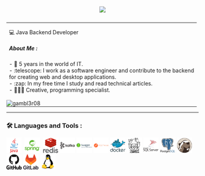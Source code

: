 <h1 align="center"> 
    <img src="https://readme-typing-svg.herokuapp.com/?font=Righteous&size=35&center=true&vCenter=true&width=500&height=70&duration=4000&lines=Hello+World!+👋😃;+I'm+Igor+👋😃;"/>
</h1>

<table border="0" align="center">
    <tr border="0">      
        <td align="left">
            💻 Java Backend Developer <br>
            <h5> About Me :</h5>
            - 📆 5 years in the world of IT.<br>
            - :telescope: I work as a software engineer and contribute to the backend <br> 
                for creating web and desktop applications.<br>
            - :zap: In my free time I study and read technical articles.<br>
            - 👨🏻‍🎨 Creative, programming specialist.<br>   
        </td>
        <td style="display: block; margin: 0 auto; padding:0;">
            <img align="right" style="height:200px;" src="https://github.com/ErdincOzdemirr/ErdincOzdemirr/assets/127399545/2e47c1e6-b17b-42a9-b856-11f6edcd485d" alt="" />
        </td>
    </tr>
    <td style="display: block; margin: 0 auto; padding:0;">
        <img align="center" src="https://github-readme-stats.vercel.app/api?username=SafronovIgorDeveloper&show_icons=true&locale=en" alt="gambl3r08" />
    </td>
</table>
 
---

### :hammer_and_wrench: Languages and Tools :
<div>
  <img src="https://github.com/devicons/devicon/blob/master/icons/java/java-original-wordmark.svg" title="Java" alt="Java" width="40" height="40"/>&nbsp;
  <img src="https://github.com/devicons/devicon/blob/master/icons/spring/spring-original-wordmark.svg" title="Spring" alt="Spring" width="40" height="40"/>&nbsp;
  <img src="https://github.com/devicons/devicon/blob/master/icons/redis/redis-original-wordmark.svg" title="Redis" **alt="Redis" width="40" height="40"/>
  <img src="https://github.com/devicons/devicon/blob/master/icons/apachekafka/apachekafka-original-wordmark.svg" title="Kafka" **alt="Kafka" width="40" height="40"/>
  <img src="https://github.com/devicons/devicon/blob/master/icons/swagger/swagger-original-wordmark.svg" title="Swagger" **alt="Swagger" width="40" height="40"/>
  <img src="https://github.com/devicons/devicon/blob/master/icons/postman/postman-original-wordmark.svg" title="Postman" **alt="Postman" width="40" height="40"/>
  <img src="https://github.com/devicons/devicon/blob/master/icons/docker/docker-original-wordmark.svg" title="Docker" **alt="Docker" width="40" height="40"/>
  <img src="https://github.com/devicons/devicon/blob/master/icons/composer/composer-line-wordmark.svg" title="Composer" **alt="Composer" width="40" height="40"/>
  <img src="https://github.com/devicons/devicon/blob/master/icons/microsoftsqlserver/microsoftsqlserver-original-wordmark.svg" title="MicrosoftSQLServer" **alt="MicrosoftSQLServer" width="40" height="40"/>
  <img src="https://github.com/devicons/devicon/blob/master/icons/postgresql/postgresql-original-wordmark.svg" title="PostgreSQL" **alt="PostgreSQL" width="40" height="40"/>
  <img src="https://github.com/devicons/devicon/blob/master/icons/dbeaver/dbeaver-original.svg" title="Dbeaver"  alt="Dbeaver" width="40" height="40"/>&nbsp;
  <img src="https://github.com/devicons/devicon/blob/master/icons/github/github-original-wordmark.svg" title="Github" **alt="Github" width="40" height="40"/>
  <img src="https://github.com/devicons/devicon/blob/master/icons/gitlab/gitlab-original-wordmark.svg" title="Gitlab" **alt="Gitlab" width="40" height="40"/>
  <img src="https://github.com/devicons/devicon/blob/master/icons/linux/linux-original.svg" title="Linux" **alt="Linux" width="40" height="40"/>
</div>
<!--
**SafronovIgorDeveloper/SafronovIgorDeveloper** is a ✨ _special_ ✨ repository because its `README.md` (this file) appears on your GitHub profile.

Here are some ideas to get you started:

- 🔭 I’m currently working on ...
- 🌱 I’m currently learning ...
- 👯 I’m looking to collaborate on ...
- 🤔 I’m looking for help with ...
- 💬 Ask me about ...
- 📫 How to reach me: ...
- 😄 Pronouns: ...
- ⚡ Fun fact: ...
-->
